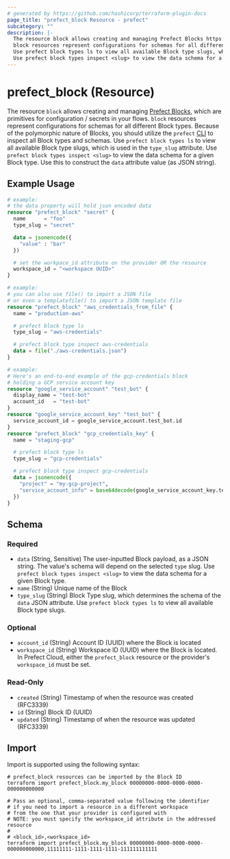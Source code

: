 ```yaml
---
# generated by https://github.com/hashicorp/terraform-plugin-docs
page_title: "prefect_block Resource - prefect"
subcategory: ""
description: |-
  The resource block allows creating and managing Prefect Blocks https://docs.prefect.io/latest/concepts/blocks/, which are primitives for configuration / secrets in your flows.
  block resources represent configurations for schemas for all different Block types. Because of the polymorphic nature of Blocks, you should utilize the prefect CLI https://docs.prefect.io/latest/getting-started/installation/ to inspect all Block types and schemas.
  Use prefect block types ls to view all available Block type slugs, which is used in the type_slug attribute.
  Use prefect block types inspect <slug> to view the data schema for a given Block type. Use this to construct the data attribute value (as JSON string).
---
```


# prefect_block (Resource)

The resource `block` allows creating and managing [Prefect Blocks](https://docs.prefect.io/latest/concepts/blocks/), which are primitives for configuration / secrets in your flows.
`block` resources represent configurations for schemas for all different Block types. Because of the polymorphic nature of Blocks, you should utilize the `prefect` [CLI](https://docs.prefect.io/latest/getting-started/installation/) to inspect all Block types and schemas.
Use `prefect block types ls` to view all available Block type slugs, which is used in the `type_slug` attribute.
Use `prefect block types inspect <slug>` to view the data schema for a given Block type. Use this to construct the `data` attribute value (as JSON string).

## Example Usage

```terraform
# example:
# the data property will hold json encoded data
resource "prefect_block" "secret" {
  name      = "foo"
  type_slug = "secret"

  data = jsonencode({
    "value" : "bar"
  })

  # set the workpace_id attribute on the provider OR the resource
  workspace_id = "<workspace UUID>"
}

# example:
# you can also use file() to import a JSON file
# or even a templatefile() to import a JSON template file
resource "prefect_block" "aws_credentials_from_file" {
  name = "production-aws"

  # prefect block type ls
  type_slug = "aws-credentials"

  # prefect block type inspect aws-credentials
  data = file("./aws-credentials.json")
}

# example:
# Here's an end-to-end example of the gcp-credentials block
# holding a GCP service account key
resource "google_service_account" "test_bot" {
  display_name = "test-bot"
  account_id   = "test-bot"
}
resource "google_service_account_key" "test_bot" {
  service_account_id = google_service_account.test_bot.id
}
resource "prefect_block" "gcp_credentials_key" {
  name = "staging-gcp"

  # prefect block type ls
  type_slug = "gcp-credentials"

  # prefect block type inspect gcp-credentials
  data = jsonencode({
    "project" = "my-gcp-project",
    "service_account_info" = base64decode(google_service_account_key.test_bot.private_key)
  })
}
```

<!-- schema generated by tfplugindocs -->
## Schema

### Required

- `data` (String, Sensitive) The user-inputted Block payload, as a JSON string. The value's schema will depend on the selected `type` slug. Use `prefect block types inspect <slug>` to view the data schema for a given Block type.
- `name` (String) Unique name of the Block
- `type_slug` (String) Block Type slug, which determines the schema of the `data` JSON attribute. Use `prefect block types ls` to view all available Block type slugs.

### Optional

- `account_id` (String) Account ID (UUID) where the Block is located
- `workspace_id` (String) Workspace ID (UUID) where the Block is located. In Prefect Cloud, either the `prefect_block` resource or the provider's `workspace_id` must be set.

### Read-Only

- `created` (String) Timestamp of when the resource was created (RFC3339)
- `id` (String) Block ID (UUID)
- `updated` (String) Timestamp of when the resource was updated (RFC3339)

## Import

Import is supported using the following syntax:

```shell
# prefect_block resources can be imported by the Block ID
terraform import prefect_block.my_block 00000000-0000-0000-0000-000000000000

# Pass an optional, comma-separated value following the identifier
# if you need to import a resource in a different workspace
# from the one that your provider is configured with
# NOTE: you must specify the workspace_id attribute in the addressed resource
#
# <block_id>,<workspace_id>
terraform import prefect_block.my_block 00000000-0000-0000-0000-000000000000,11111111-1111-1111-1111-111111111111
```
